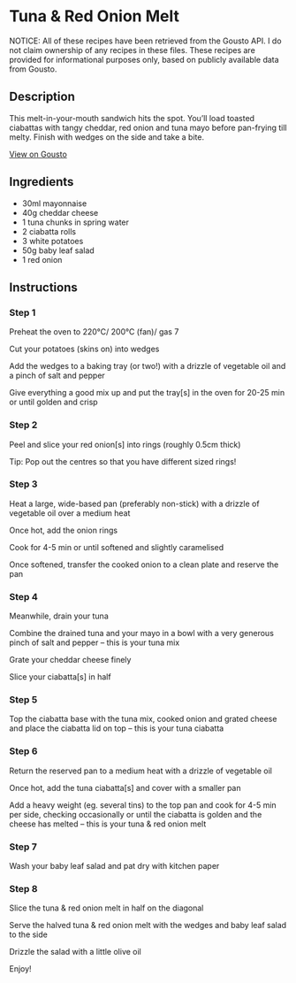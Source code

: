 # Tuna & Red Onion Melt

NOTICE: All of these recipes have been retrieved from the Gousto API. I do not claim ownership of any recipes in these files. These recipes are provided for informational purposes only, based on publicly available data from Gousto.

## Description

This melt-in-your-mouth sandwich hits the spot. You’ll load toasted ciabattas with tangy cheddar, red onion and tuna mayo before pan-frying till melty. Finish with wedges on the side and take a bite.

[View on Gousto](https://www.gousto.co.uk/recipes/cookbook/tuna-red-onion-melt)

## Ingredients

- 30ml mayonnaise
- 40g cheddar cheese
- 1 tuna chunks in spring water
- 2 ciabatta rolls
- 3 white potatoes
- 50g baby leaf salad
- 1 red onion

## Instructions


### Step 1

Preheat the oven to 220°C/ 200°C (fan)/ gas 7

Cut your potatoes (skins on) into wedges

Add the wedges to a baking tray (or two!) with a drizzle of vegetable oil and a pinch of salt and pepper

Give everything a good mix up and put the tray[s] in the oven for 20-25 min or until golden and crisp


### Step 2

Peel and slice your red onion[s] into rings (roughly 0.5cm thick)

Tip: Pop out the centres so that you have different sized rings!


### Step 3

Heat a large, wide-based pan (preferably non-stick) with a drizzle of vegetable oil over a medium heat

Once hot, add the onion rings

Cook for 4-5 min or until softened and slightly caramelised

Once softened, transfer the cooked onion to a clean plate and reserve the pan


### Step 4

Meanwhile, drain your tuna

Combine the drained tuna and your mayo in a bowl with a very generous pinch of salt and pepper – this is your tuna mix

Grate your cheddar cheese finely

Slice your ciabatta[s] in half


### Step 5

Top the ciabatta base with the tuna mix, cooked onion and grated cheese and place the ciabatta lid on top – this is your tuna ciabatta


### Step 6

Return the reserved pan to a medium heat with a drizzle of vegetable oil

Once hot, add the tuna ciabatta[s] and cover with a smaller pan

Add a heavy weight (eg. several tins) to the top pan and cook for 4-5 min per side, checking occasionally or until the ciabatta is golden and the cheese has melted – this is your tuna & red onion melt


### Step 7

Wash your baby leaf salad and pat dry with kitchen paper

### Step 8

Slice the tuna & red onion melt in half on the diagonal

Serve the halved tuna & red onion melt with the wedges and baby leaf salad to the side

Drizzle the salad with a little olive oil

Enjoy!

